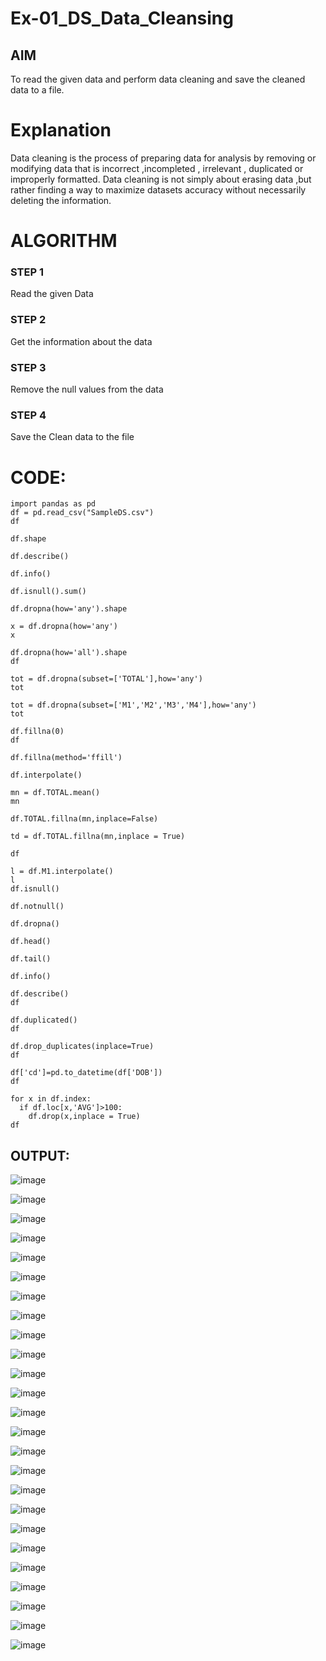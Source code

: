 # Ex-01_DS_Data_Cleansing


## AIM
To read the given data and perform data cleaning and save the cleaned data to a file. 

# Explanation
Data cleaning is the process of preparing data for analysis by removing or modifying data that is incorrect ,incompleted , irrelevant , duplicated or improperly formatted. 
Data cleaning is not simply about erasing data ,but rather finding a way to maximize datasets accuracy without necessarily deleting the information. 

# ALGORITHM
### STEP 1
Read the given Data
### STEP 2
Get the information about the data
### STEP 3
Remove the null values from the data
### STEP 4
Save the Clean data to the file

# CODE:
```
import pandas as pd
df = pd.read_csv("SampleDS.csv")
df

df.shape

df.describe()

df.info()

df.isnull().sum()

df.dropna(how='any').shape

x = df.dropna(how='any')
x

df.dropna(how='all').shape
df

tot = df.dropna(subset=['TOTAL'],how='any')
tot

tot = df.dropna(subset=['M1','M2','M3','M4'],how='any')
tot

df.fillna(0)
df

df.fillna(method='ffill')

df.interpolate()

mn = df.TOTAL.mean()
mn

df.TOTAL.fillna(mn,inplace=False)

td = df.TOTAL.fillna(mn,inplace = True)

df

l = df.M1.interpolate()
l
df.isnull()

df.notnull()

df.dropna()

df.head()

df.tail()

df.info()

df.describe()
df

df.duplicated()
df

df.drop_duplicates(inplace=True)
df

df['cd']=pd.to_datetime(df['DOB'])
df

for x in df.index:
  if df.loc[x,'AVG']>100:
    df.drop(x,inplace = True)
df
```

## OUTPUT:
![image](https://github.com/user-attachments/assets/a31b3013-be6d-49b9-8982-e4a4b244f376)

![image](https://github.com/user-attachments/assets/ee053209-9f5b-4e3e-b9a1-4b60752bba85)

![image](https://github.com/user-attachments/assets/e32d5974-8161-40db-8389-dbd825497113)

![image](https://github.com/user-attachments/assets/e4ea502f-c6ae-4a85-9789-cbdc858fa476)

![image](https://github.com/user-attachments/assets/b3091bcd-af24-40b4-9209-8f0a1946dadb)

![image](https://github.com/user-attachments/assets/1908a0d4-d9fb-4060-8247-14147b9431be)

![image](https://github.com/user-attachments/assets/dce69c3c-c4a8-47aa-b820-f3da6c6a3727)

![image](https://github.com/user-attachments/assets/aa75313a-32a6-42c3-a876-4ed1fc70dd33)

![image](https://github.com/user-attachments/assets/f18b01d9-a3d2-4a49-8a54-973bdef5ad43)

![image](https://github.com/user-attachments/assets/9e5fa19b-c48b-4777-a2a5-04aaf06e28a4)

![image](https://github.com/user-attachments/assets/4d63b9eb-1343-4093-a07d-0517efffe216)

![image](https://github.com/user-attachments/assets/bed8ed4f-326c-40ea-8937-5af73116f36a)

![image](https://github.com/user-attachments/assets/3d8205a5-50b1-4625-87bf-1e9dd8b95969)

![image](https://github.com/user-attachments/assets/3e9907a8-ed85-4974-9a24-16f2bf7c187c)

![image](https://github.com/user-attachments/assets/6fecf93c-04ce-4415-9075-5bbc6c9886ee)

![image](https://github.com/user-attachments/assets/5424ff9b-bbaa-4cbe-bf8a-df268a4a407c)

![image](https://github.com/user-attachments/assets/01cf5af9-00bf-4160-97df-2375db39306a)

![image](https://github.com/user-attachments/assets/6ec85ba0-3d1c-4cdd-ab08-f5a964d14a36)

![image](https://github.com/user-attachments/assets/0bd81410-7684-47ef-a060-5bb8e753d4c3)

![image](https://github.com/user-attachments/assets/e4228b03-71e8-41f3-9da5-f5195b1e9b1a)

![image](https://github.com/user-attachments/assets/38e41234-eac9-466c-9bd0-3389173bd962)

![image](https://github.com/user-attachments/assets/d819177e-1592-403b-b4d9-d60e48ac9922)

![image](https://github.com/user-attachments/assets/ef7d91c3-1ac1-4fec-8ba3-3dbd0aa97822)

![image](https://github.com/user-attachments/assets/86655b4c-34ca-4db7-8bdc-233c8b99fc76)

![image](https://github.com/user-attachments/assets/5614fb22-c4ad-40c8-8225-ece3405d160c)
